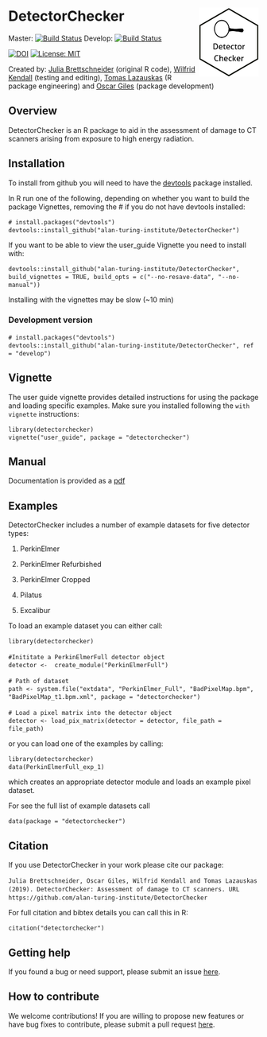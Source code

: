 # DetectorChecker <a><img src='logo_hex.png' align="right" height="139" /></a>

Master: [![Build Status](https://travis-ci.com/alan-turing-institute/DetectorChecker.svg?token=zxQwzfsqCyEouTqXAVUn&branch=master)](https://travis-ci.com/alan-turing-institute/DetectorChecker) Develop: [![Build Status](https://travis-ci.com/alan-turing-institute/DetectorChecker.svg?token=zxQwzfsqCyEouTqXAVUn&branch=develop)](https://travis-ci.com/alan-turing-institute/DetectorChecker)

[![DOI](https://zenodo.org/badge/144782935.svg)](https://zenodo.org/badge/latestdoi/144782935)
[![License: MIT](https://img.shields.io/badge/License-MIT-yellow.svg)](https://opensource.org/licenses/MIT)

Created by: [Julia Brettschneider](https://github.com/ejulia17) (original R code), [Wilfrid Kendall](https://github.com/WilfridSKendall) (testing and editing),
[Tomas Lazauskas](https://github.com/tomaslaz) (R package engineering) and [Oscar Giles](https://github.com/OscartGiles) (package development)

## Overview

DetectorChecker is an R package to aid in the assessment of damage to CT scanners arising from exposure to high energy radiation.


## Installation

To install from github you will need to have the [devtools](https://github.com/r-lib/devtools) package installed.

In R run one of the following, depending on whether you want to build the package Vignettes, removing the # if you do not have devtools installed:

```
# install.packages("devtools")
devtools::install_github("alan-turing-institute/DetectorChecker")
```


If you want to be able to view the user_guide Vignette you need to install with:
```
devtools::install_github("alan-turing-institute/DetectorChecker", build_vignettes = TRUE, build_opts = c("--no-resave-data", "--no-manual"))
```
Installing with the vignettes may be slow (~10 min)


### Development version

```
# install.packages("devtools")
devtools::install_github("alan-turing-institute/DetectorChecker", ref = "develop")
```


## Vignette

The user guide vignette provides detailed instructions for using the package and loading specific examples. Make sure you installed following the `with vignette` instructions:

```
library(detectorchecker)
vignette("user_guide", package = "detectorchecker")
```

## Manual
Documentation is provided as a [pdf](docs/detectorchecker_0.1.10.pdf)

## Examples
DetectorChecker includes a number of example datasets for five detector types:

1. PerkinElmer

2. PerkinElmer Refurbished

3. PerkinElmer Cropped

4. Pilatus

5. Excalibur

To load an example dataset you can either call:
```
library(detectorchecker)

#Inititate a PerkinElmerFull detector object
detector <-  create_module("PerkinElmerFull")

# Path of dataset
path <- system.file("extdata", "PerkinElmer_Full", "BadPixelMap.bpm", "BadPixelMap_t1.bpm.xml", package = "detectorchecker")

# Load a pixel matrix into the detector object
detector <- load_pix_matrix(detector = detector, file_path = file_path)
```

or you can load one of the examples by calling:

```
library(detectorchecker)
data(PerkinElmerFull_exp_1)
```

which creates an appropriate detector module and loads an example pixel dataset.

For see the full list of example datasets call

```
data(package = "detectorchecker")
```

## Citation
If you use DetectorChecker in your work please cite our package:

`Julia Brettschneider, Oscar Giles, Wilfrid Kendall and Tomas Lazauskas (2019). DetectorChecker: Assessment of damage to CT scanners. URL https://github.com/alan-turing-institute/DetectorChecker`

For full citation and bibtex details you can call this in R:

```
citation("detectorchecker")
```

## Getting help

If you found a bug or need support, please submit an issue [here](https://github.com/alan-turing-institute/DetectorChecker/issues/new).

## How to contribute

We welcome contributions! If you are willing to propose new features or have bug fixes to contribute, please submit a pull request [here](https://github.com/alan-turing-institute/DetectorChecker/pulls).

